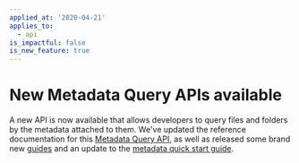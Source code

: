 ```yaml
---
applied_at: '2020-04-21'
applies_to:
  - api
is_impactful: false
is_new_feature: true
---
```

# New Metadata Query APIs available

A new API is now available that allows developers to query files and folders
by the metadata attached to them. We've updated the reference documentation for
this [Metadata Query API][e_mdq_api], as well as released some brand new
[guides][g_mdq_api] and an update to the [metadata quick start guide][qs_mdq_api].

[e_mdq_api]: e://post_metadata_queries_execute_read

[g_mdq_api]: g://metadata/queries

[qs_mdq_api]: g://metadata/quick-start
